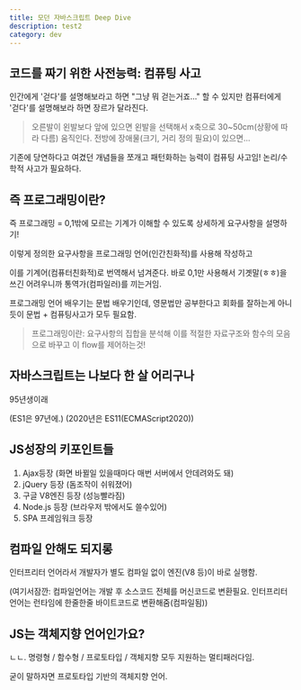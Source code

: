 ```yaml
---
title: 모던 자바스크립트 Deep Dive
description: test2
category: dev
---
```


## 코드를 짜기 위한 사전능력: 컴퓨팅 사고

인간에게 '걷다'를 설명해보라고 하면 "그냥 뭐 걷는거죠..." 할 수 있지만
컴퓨터에게 '걷다'를 설명해보라 하면 장르가 달라진다.

> 오른발이 왼발보다 앞에 있으면 왼발을 선택해서 x축으로 30~50cm(상황에 따라 다름) 움직인다. 전방에 장애물(크기, 거리 정의 필요)이 있으면...

기존에 당연하다고 여겼던 개념들을 쪼개고 패턴화하는 능력이 컴퓨팅 사고임! 논리/수학적 사고가 필요하다.

## 즉 프로그래밍이란?

즉 프로그래밍 = 0,1밖에 모르는 기계가 이해할 수 있도록 상세하게 요구사항을 설명하기!

이렇게 정의한 요구사항을 프로그래밍 언어(인간친화적)를 사용해 작성하고

이를 기계어(컴퓨터친화적)로 번역해서 넘겨준다. 바로 0,1만 사용해서 기곗말(ㅎㅎ)을 쓰긴 어려우니까 통역가(컴파일러)를 끼는거임.

프로그래밍 언어 배우기는 문법 배우기인데, 영문법만 공부한다고 회화를 잘하는게 아니듯이 문법 + 컴퓨팅사고가 모두 필요함.

> 프로그래밍이란: 요구사항의 집합을 분석해 이를 적절한 자료구조와 함수의 모음으로 바꾸고 이 flow를 제어하는것!

## 자바스크립트는 나보다 한 살 어리구나

95년생이래

(ES1은 97년에.) (2020년은 ES11(ECMAScript2020))

## JS성장의 키포인트들

1. Ajax등장 (화면 바뀔일 있을때마다 매번 서버에서 안데려와도 돼)
2. jQuery 등장 (돔조작이 쉬워졌어)
3. 구글 V8엔진 등장 (성능빨라짐)
4. Node.js 등장 (브라우저 밖에서도 쓸수있어)
5. SPA 프레임워크 등장

## 컴파일 안해도 되지롱

인터프리터 언어라서 개발자가 별도 컴파일 없이 엔진(V8 등)이 바로 실행함.

(여기서잠깐: 컴파일언어는 개발 후 소스코드 전체를 머신코드로 변환필요. 인터프리터 언어는 런타임에 한줄한줄 바이트코드로 변환해줌(컴파일됨))

## JS는 객체지향 언어인가요?

ㄴㄴ. 명령형 / 함수형 / 프로토타입 / 객체지향 모두 지원하는 멀티패러다임.

굳이 말하자면 프로토타입 기반의 객체지향 언어.
